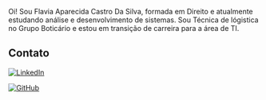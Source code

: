 Oi! Sou Flavia Aparecida Castro Da Silva, formada em Direito e atualmente estudando análise e desenvolvimento de sistemas. Sou Técnica de lógistica no Grupo Boticário e estou em transição de carreira para a área de TI.

## Contato

[![LinkedIn](https://img.shields.io/badge/LinkedIn-0077B5?style=border_radius&logo=linkedin&logoColor=white)](https://www.linkedin.com/in/flavia-castro-3052b21a9/)

[![GitHub](https://img.shields.io/badge/GitHub-100000?style=border_radius&logo=github&logoColor=white)](https://github.com/FlaviaApCastro/)
